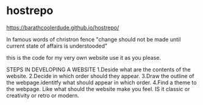 # hostrepo
https://barathcoolerdude.github.io/hostrepo/ 

In famous words of christron fence "change should not be made until current state of affairs is understooded"

this is the code for my very own website use it as you please.

STEPS IN DEVELOPING A WEBSITE 
1.Deside what are the contents of the website.
2.Decide in which order should they appear.
3.Draw the outline of the webpage.identitfy what should appear in which order.
4.Find a theme to the webpage. Like what should the website make you feel. IS it classic or creativity or retro or modern.